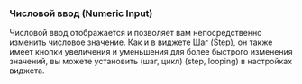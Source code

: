 
### Числовой ввод (Numeric Input)

Числовой ввод отображается и позволяет вам непосредственно изменить числовое значение.
Как и в виджете Шаг (Step), он также имеет кнопки увеличения и уменьшения для более быстрого изменения значений, вы можете установить (шаг, цикл) (step, looping) в настройках виджета.
